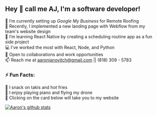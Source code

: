 ## Hey 👋  call me AJ, I'm a software developer!

🔭 I’m currently setting up _Google My Business_ for Remote Roofing \
🧰 Recently, I implemented a new landing page with Webflow from my team's website design \
🌱 I’m learning React Native by creating a scheduling routine app as a fun side project \
💻 I've worked the most with React, Node, and Python \
💬 Open to collaborations and work opportunities \
📫 Reach me at aaronjanovitch@gmail.com || (818) 309 - 5783 

### ⚡ Fun Facts:
🍎 I snack on takis and hot fries \
🤪 I enjoy playing piano and flying my drone \
🥅 Clicking on the card below will take you to my website

[![Aaron's github stats](https://github-readme-stats.vercel.app/api?username=aaronjan98&count_private=true&show_icons=true&theme=midnight-purple&text_color=00AEFF&icon_color=268bd2&title_color=b362ff&hide_border=true&hide=stars&custom_title=My+GitHub+Stats+:%29)](https://aaronjanovitch.com)